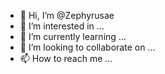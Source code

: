 - 👋 Hi, I’m @Zephyrusae
- 👀 I’m interested in ...
- 🌱 I’m currently learning ...
- 💞️ I’m looking to collaborate on ...
- 📫 How to reach me ...

<!---
Zephyrusae/Zephyrusae is a ✨ special ✨ repository because its `README.md` (this file) appears on your GitHub profile.
You can click the Preview link to take a look at your changes.
--->
